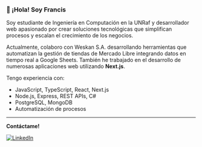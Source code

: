 ### 👋 ¡Hola! Soy Francis

Soy estudiante de Ingeniería en Computación en la UNRaf y desarrollador web apasionado por crear soluciones tecnológicas que simplifican procesos y escalan el crecimiento de los negocios.

Actualmente, colaboro con Weskan S.A. desarrollando herramientas que automatizan la gestión de tiendas de Mercado Libre integrando datos en tiempo real a Google Sheets. También he trabajado en el desarrollo de numerosas aplicaciones web utilizando **Next.js**.

Tengo experiencia con:

- JavaScript, TypeScript, React, Next.js
- Node.js, Express, REST APIs, C#
- PostgreSQL, MongoDB
- Automatización de procesos

---

**Contáctame!**

[![LinkedIn](https://img.shields.io/badge/LinkedIn-0A66C2?style=for-the-badge&logo=linkedin&logoColor=white)](https://www.linkedin.com/in/francis-willener/)
